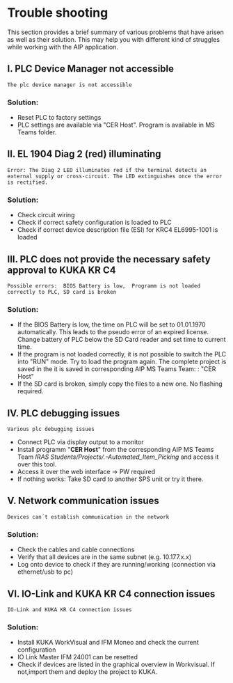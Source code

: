 # Trouble shooting 

This section provides a brief summary of various problems that have arisen as well as their solution.  This may help you with different kind of struggles while working with the AIP application. 


## I.  PLC Device Manager not accessible

`The plc device manager is not accessible`

### Solution:
- Reset PLC to factory settings
- PLC settings are available via "CER Host". Program is available in MS Teams folder.


## II. EL 1904 Diag 2 (red) illuminating

`Error: The Diag 2 LED illuminates red if the terminal detects an external supply or cross-circuit. The LED
extinguishes once the error is rectified.`

### Solution:
- Check circuit wiring
- Check if correct safety configuration is loaded to PLC
- Check if correct device description file (ESI) for KRC4 EL6995-1001 is loaded


## III. PLC does not provide the necessary safety approval to KUKA KR C4 
`Possible errors: 
BIOS Battery is low, 
Programm is not loaded correctly to PLC,
SD card is broken`

### Solution:
- If the BIOS Battery is low, the time on PLC will be set to 01.01.1970 automatically. This leads to the pseudo error of an expired license. Change battery of PLC below the SD Card reader and set time to current time.
- If the program is not loaded correctly, it is not possible to switch the PLC into "RUN" mode. Try to load the program again. The complete project is saved in the  it is saved in corresponding AIP MS Teams Team: : "CER Host"
- If the SD card is broken, simply copy the files to a new one. No flashing required.


## IV. PLC debugging issues

`Various plc debugging issues`

- Connect PLC via display output to a monitor
- Install programm "**CER Host**" from the corresponding AIP MS Teams Team _IRAS Students/Projects/.-Automated_Item_Picking_ and access it over this tool. 
- Access it over the web interface -> PW required
- If nothing works: Take SD card to another SPS unit or try it there.


## V. Network communication issues

`Devices can´t establish communication in the network`

### Solution:
- Check the cables and cable connections
- Verify that all devices are in the same subnet (e.g. 10.177.x.x) 
- Log onto device to check if they are running/working (connection via ethernet/usb to pc)


## VI. IO-Link and KUKA KR C4 connection issues

`IO-Link and KUKA KR C4 connection issues`

### Solution:
- Install KUKA WorkVisual and IFM Moneo and check the current configuration
- IO Link Master IFM 24001 can be resetted
- Check if devices are listed in the graphical overview in Workvisual. If not,import them and deploy the project to KUKA.